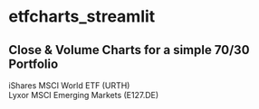 # etfcharts_streamlit
Close &amp; Volume Charts for a simple 70/30 Portfolio
-------------
iShares MSCI World ETF (URTH)<br>
Lyxor MSCI Emerging Markets (E127.DE)
